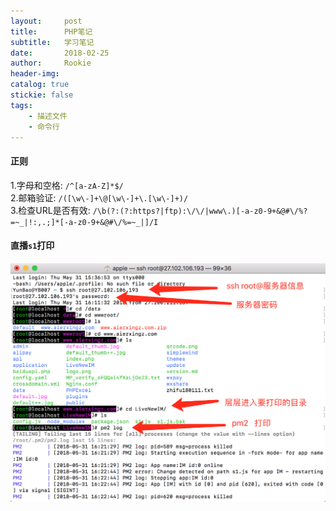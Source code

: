 ```yaml
---
layout:     post
title:      PHP笔记
subtitle:   学习笔记
date:       2018-02-25
author:     Rookie
header-img: 
catalog: true
stickie: false
tags:
    - 描述文件
    - 命令行
---
```


#### 正则

1.字母和空格: `/^[a-zA-Z]*$/`                          
2.邮箱验证: `/([\w\-]+\@[\w\-]+\.[\w\-]+)/`     
3.检查URL是否有效: `/\b(?:(?:https?|ftp):\/\/|www\.)[-a-z0-9+&@#\/%?=~_|!:,.;]*[-a-z0-9+&@#\/%=~_|]/I`

#### 直播`s1`打印

![项目1](/img/20180225/1.png)
